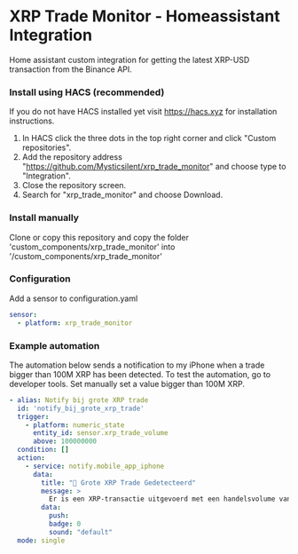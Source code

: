 # XRP Trade Monitor - Homeassistant Integration
Home assistant custom integration for getting the latest XRP-USD transaction from the Binance API.

### Install using HACS (recommended)
If you do not have HACS installed yet visit https://hacs.xyz for installation instructions.
1. In HACS click the three dots in the top right corner and click "Custom repositories".
2. Add the repository address "https://github.com/Mysticsilent/xrp_trade_monitor" and choose type to "Integration".
3. Close the repository screen.
4. Search for "xrp_trade_monitor" and choose Download.

### Install manually
Clone or copy this repository and copy the folder 'custom_components/xrp_trade_monitor' into '<homeassistant config>/custom_components/xrp_trade_monitor'

### Configuration
Add a sensor to configuration.yaml

``` yaml
sensor:
  - platform: xrp_trade_monitor
```

### Example automation
The automation below sends a notification to my iPhone when a trade bigger than 100M XRP has been detected.
To test the automation, go to developer tools. Set manually set a value bigger than 100M XRP.

``` yaml
- alias: Notify bij grote XRP trade
  id: 'notify_bij_grote_xrp_trade'
  trigger:
    - platform: numeric_state
      entity_id: sensor.xrp_trade_volume
      above: 100000000
  condition: []
  action:
    - service: notify.mobile_app_iphone
      data:
        title: "🚨 Grote XRP Trade Gedetecteerd"
        message: >
          Er is een XRP-transactie uitgevoerd met een handelsvolume van meer dan 100M XRP!
        data:
          push:
          badge: 0
          sound: "default"
  mode: single
```